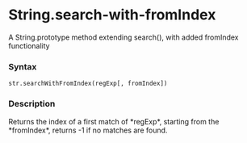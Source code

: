 # String.search-with-fromIndex
A String.prototype method extending search(), with added fromIndex functionality

<h3>
Syntax
</h3>

```str.searchWithFromIndex(regExp[, fromIndex])```

<h3>
Description
</h3>
Returns the index of a first match of *regExp*, starting from the *fromIndex*, returns -1 if no matches are found.
